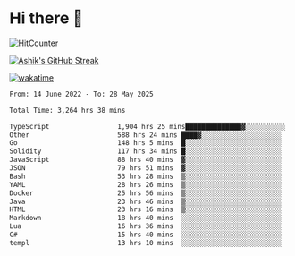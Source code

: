 # Hi there 👋

![HitCounter](https://hits.seeyoufarm.com/api/count/incr/badge.svg?url=https%3A%2F%2Fgithub.com%2Fashrhmn1212%2Fhit-counter)

<!-- ![Contribution Graph](https://github-readme-activity-graph.cyclic.app/graph?username=ashrhmn) -->


<!-- [![Top Langs](https://github-readme-stats.vercel.app/api/top-langs/?username=ashrhmn&layout=compact&theme=synthwave&langs_count=10&card_width=445)](https://github.com/anuraghazra/github-readme-stats) -->

[![Ashik's GitHub Streak](https://github-readme-streak-stats.herokuapp.com/?user=ashrhmn&theme=blood&fire=DD7F1C&background=151515&dates=9f9f9f&border=DD2727)](https://git.io/streak-stats)

<!-- ![Ashik's GitHub stats](https://github-readme-stats.vercel.app/api/?username=ashrhmn&show_icons=true&title_color=fff&icon_color=79ff97&text_color=9f9f9f&bg_color=151515) -->

[![wakatime](https://wakatime.com/badge/user/3df86613-ba63-4631-8e65-0ff18e7becad.svg)](https://wakatime.com/@3df86613-ba63-4631-8e65-0ff18e7becad)

<!--START_SECTION:waka-->

```txt
From: 14 June 2022 - To: 28 May 2025

Total Time: 3,264 hrs 38 mins

TypeScript                 1,904 hrs 25 mins██████████████▓░░░░░░░░░░   58.34 %
Other                      588 hrs 24 mins ████▓░░░░░░░░░░░░░░░░░░░░   18.03 %
Go                         148 hrs 5 mins  █░░░░░░░░░░░░░░░░░░░░░░░░   04.54 %
Solidity                   117 hrs 34 mins █░░░░░░░░░░░░░░░░░░░░░░░░   03.60 %
JavaScript                 88 hrs 40 mins  ▓░░░░░░░░░░░░░░░░░░░░░░░░   02.72 %
JSON                       79 hrs 51 mins  ▓░░░░░░░░░░░░░░░░░░░░░░░░   02.45 %
Bash                       53 hrs 28 mins  ▒░░░░░░░░░░░░░░░░░░░░░░░░   01.64 %
YAML                       28 hrs 26 mins  ▒░░░░░░░░░░░░░░░░░░░░░░░░   00.87 %
Docker                     25 hrs 56 mins  ▒░░░░░░░░░░░░░░░░░░░░░░░░   00.79 %
Java                       23 hrs 46 mins  ▒░░░░░░░░░░░░░░░░░░░░░░░░   00.73 %
HTML                       23 hrs 16 mins  ▒░░░░░░░░░░░░░░░░░░░░░░░░   00.71 %
Markdown                   18 hrs 40 mins  ░░░░░░░░░░░░░░░░░░░░░░░░░   00.57 %
Lua                        16 hrs 36 mins  ░░░░░░░░░░░░░░░░░░░░░░░░░   00.51 %
C#                         15 hrs 40 mins  ░░░░░░░░░░░░░░░░░░░░░░░░░   00.48 %
templ                      13 hrs 10 mins  ░░░░░░░░░░░░░░░░░░░░░░░░░   00.40 %
```

<!--END_SECTION:waka-->


<!--### Most Used Languages 
<img src="https://wakatime.com/share/@ashrhmn/24ecb986-5bf8-4607-af7f-0aab08908d8c.png" />

### Favourite Tools
<img src="https://wakatime.com/share/@ashrhmn/f4e08015-f3bc-460a-9228-95a3ba11c604.png" />-->
